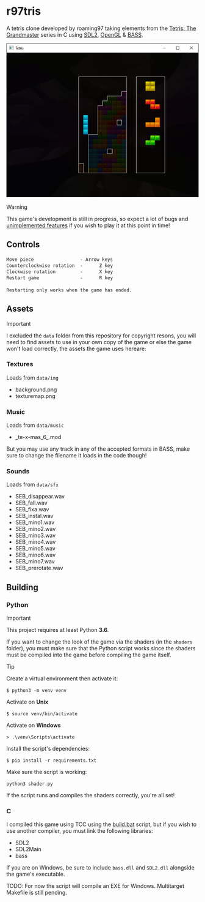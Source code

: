 # r97tris

A tetris clone developed by roaming97 taking elements from the [Tetris: The Grandmaster](https://tetris.wiki/Tetris_The_Grand_Master_(series)) series in C using [SDL2](https://www.libsdl.org/), [OpenGL](https://www.opengl.org/) & [BASS](https://www.un4seen.com/).

![r97tris screenshot](image.png)

> [!WARNING]
> This game's development is still in progress, so expect a lot of bugs and [unimplemented features](TODO.md) if you wish to play it at this point in time!

## Controls
```
Move piece                 - Arrow keys
Counterclockwise rotation  -      Z key
Clockwise rotation         -      X key
Restart game               -      R key

Restarting only works when the game has ended.
```
## Assets

> [!IMPORTANT]
> I excluded the `data` folder from this repository for copyright resons, you will need to find assets to use in your own copy of the game or else the game won't load correctly, the assets the game uses hereare:

### Textures
Loads from `data/img`
* background.png
* texturemap.png

### Music
Loads from `data/music`
* \_te-x-mas_6\_.mod

But you may use any track in any of the accepted formats in BASS, make sure to change the filename it loads in the code though!

### Sounds
Loads from `data/sfx`
* SEB_disappear.wav
* SEB_fall.wav
* SEB_fixa.wav
* SEB_instal.wav
* SEB_mino1.wav
* SEB_mino2.wav
* SEB_mino3.wav
* SEB_mino4.wav
* SEB_mino5.wav
* SEB_mino6.wav
* SEB_mino7.wav
* SEB_prerotate.wav

## Building

### Python

> [!IMPORTANT]
> This project requires at least Python **3.6**.

If you want to change the look of the game via the shaders (in the `shaders` folder), you must make sure that the Python script works since the shaders must be compiled into the game before compiling the game itself.

> [!TIP]
> Create a virtual environment then activate it:
> ```
> $ python3 -m venv venv
> ```

Activate on **Unix**
```
$ source venv/bin/activate
```

Activate on **Windows**
```
> .\venv\Scripts\activate
```

Install the script's dependencies:
```
$ pip install -r requirements.txt
```

Make sure the script is working:
```
python3 shader.py
```

If the script runs and compiles the shaders correctly, you're all set!

### C

I compiled this game using TCC using the [build.bat](build.bat) script, but if you wish to use another compiler, you must link the following libraries:

- SDL2
- SDL2Main
- bass

If you are on Windows, be sure to include `bass.dll` and `SDL2.dll` alongside the game's executable.

TODO: For now the script will compile an EXE for Windows. Multitarget Makefile is still pending.

